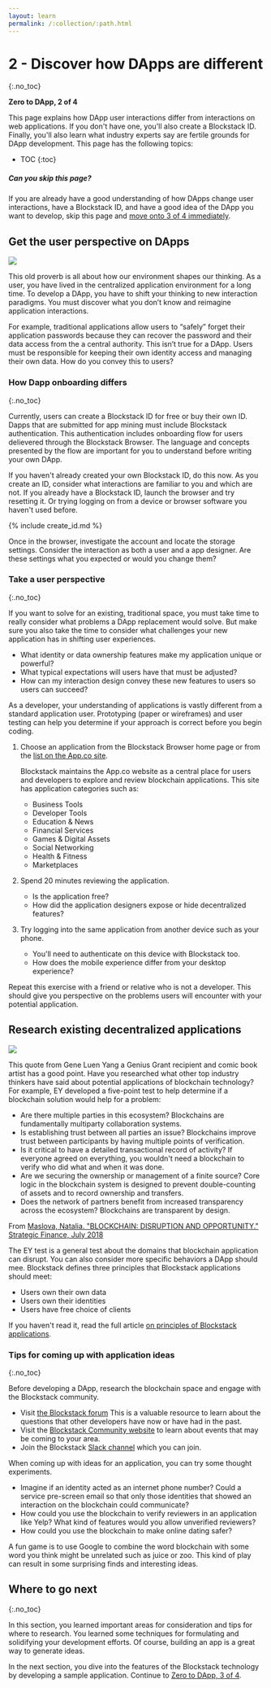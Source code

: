 ```yaml
---
layout: learn
permalink: /:collection/:path.html
---
```

# 2 - Discover how DApps are different
{:.no_toc}

**Zero to DApp, 2 of 4**

This page explains how DApp user interactions differ from interactions on web
applications. If you don't have one, you'll also create a Blockstack ID.
Finally, you'll also learn what industry experts say are fertile grounds for
DApp development. This page has the following topics:

* TOC
{:toc}

<div class="uk-card uk-card-default uk-card-body">
<h5>Can you skip this page?</h5>
<p>If you are already have a good understanding of how DApps change user
interactions, have a Blockstack ID, and have a good idea of the DApp you want to develop, skip
this page and <a href="zero_to_dapp_3.html">move onto 3 of 4 immediately</a>.
</p>
</div>

## Get the user perspective on DApps

![](https://d2mxuefqeaa7sj.cloudfront.net/s_65D38DE36A9E0559639DF0B6F5271AA88578C54592AF9D85F6A7C7F9A62C47D4_1537556532237_image.png)

This old proverb is all about how our environment shapes our thinking. As a
user, you have lived in the centralized application environment for a
long time. To develop a DApp, you have to shift your thinking to new
interaction paradigms. You must discover what you don’t know and reimagine
application interactions.

For example, traditional applications allow users to “safely” forget their
application passwords because they can recover the password and their data
access from the a central authority. This isn’t true for a DApp. Users must be
responsible for keeping their own identity access and managing their own data.
How do you convey this to users?

### How Dapp onboarding differs
{:.no_toc}

Currently, users can create a Blockstack ID for free or buy their own ID. Dapps
that are submitted for app mining must include Blockstack authentication. This
authentication includes onboarding flow for users delievered through the
Blockstack Browser. The language and concepts presented by the flow are
important for you to understand before writing your own DApp.

If you haven't already created your own Blockstack ID, do this now. As you
create an ID, consider what interactions are familiar to you and which are not.
If you already have a Blockstack ID, launch the browser and try resetting it. Or
trying logging on from a device or browser software you haven't used before.

{% include create_id.md %}

Once in the browser, investigate the account and locate the storage settings.
Consider the interaction as both a user and a app designer. Are these settings
what you expected or would you change them?

### Take a user perspective
{:.no_toc}

If you want to solve for an existing, traditional space, you must take time to
really consider what problems a DApp replacement would solve. But make sure you
also take the time to consider what challenges your new application has in
shifting user experiences.

- What identity or data ownership features make my application unique or powerful?
- What typical expectations will users have that must be adjusted?
- How can my interaction design convey these new features to users so users can succeed?

As a developer, your understanding of applications is vastly different from a
standard application user. Prototyping (paper or wireframes) and user testing
can help you determine if your approach is correct before you begin coding.

1. Choose an application from the Blockstack Browser home page or from the <a href="https://app.co/" target="\_blank">list on the App.co site</a>.

   Blockstack maintains the App.co website as a central place for users and
   developers to explore and review blockchain applications. This site has
   application categories such as:

    - Business Tools
    - Developer Tools
    - Education & News
    - Financial Services
    - Games & Digital Assets
    - Social Networking
    - Health & Fitness
    - Marketplaces

2. Spend 20 minutes reviewing the application.

   - Is the application free?
   - How did the application designers expose or hide decentralized features?

3. Try logging into the same application from another device such as your phone.

   - You'll need to authenticate on this device with Blockstack too.
   - How does the mobile experience differ from your desktop experience?

Repeat this exercise with a friend or relative who is not a developer. This
should give you perspective on the problems users will encounter with your
potential application.

## Research existing decentralized applications

![](https://d2mxuefqeaa7sj.cloudfront.net/s_65D38DE36A9E0559639DF0B6F5271AA88578C54592AF9D85F6A7C7F9A62C47D4_1537563661663_image.png)

This quote from Gene Luen Yang a Genius Grant recipient and comic book artist
has a good point. Have you researched what other top industry thinkers have said about
potential applications of blockchain technology? For example, EY developed a five-point
test to help determine if a blockchain solution would help for a problem:

<div class="uk-card uk-card-default uk-card-body">
<ul> <li>Are there multiple parties in this ecosystem?
  Blockchains are fundamentally multiparty collaboration systems.</li>
<li>Is establishing trust between all parties an issue?
  Blockchains improve trust between participants by having multiple points of verification.</li>
<li>Is it critical to have a detailed transactional record of activity?
  If everyone agreed on everything, you wouldn't need a blockchain to verify who did what and when it was done.</li>
<li>Are we securing the ownership or management of a finite source?
  Core logic in the blockchain system is designed to prevent double-counting of assets and to record ownership and transfers.</li>
<li>Does the network of partners benefit from increased transparency across the ecosystem? Blockchains are transparent by design.</li></ul>

<p>From <a href="http://go.galegroup.com/ps/i.do?p=AONE&u=plan_smcl&id=GALE|A547075763&v=2.1&it=r&sid=AONE&asid=f2f8ee00" target="\_blank">Maslova, Natalia. "BLOCKCHAIN: DISRUPTION AND OPPORTUNITY." Strategic Finance, July 2018</a></p>
</div>

The EY test is a general test about the domains that blockchain application can disrupt. You can also consider more specific behaviors a DApp should mee. Blockstack defines three principles that Blockstack applications should meet:

* Users own their own data
* Users own their identities
* Users have free choice of clients

If you haven't read it, read the full article <a href="http://127.0.0.1:4000/develop/dapp_principles.html" target="\_blank">on principles of Blockstack applications</a>.

### Tips for coming up with application ideas
{:.no_toc}

Before developing a DApp, research the blockchain space and engage with the Blockstack community.

* Visit <a href="https://forum.blockstack.org/" target="\_blank">the Blockstack forum</a>
  This is a valuable resource to learn about the questions that other developers have now or have had in the past.
* Visit the <a href="https://community.blockstack.org/" target="\_blank">Blockstack Community website</a> to learn about events that may be coming to your area.
* Join the Blockstack <a href="https://slofile.com/slack/blockstack" target="\_blank"> Slack channel</a> which you can join.

When coming up with ideas for an application, you can try some thought experiments.

- Imagine if an identity acted as an internet phone number? Could a service pre-screen email so that only those identities that showed an interaction on the blockchain could communicate?
- How could you use the blockchain to verify reviewers in an application like Yelp? What kind of features would you allow unverified reviewers?
- How could you use the blockchain to make online dating safer?

A fun game is to use Google to combine the word blockchain with some word you
think might be unrelated such as juice or zoo. This kind of play can result in
some surprising finds and interesting ideas.


## Where to go next
{:.no_toc}

In this section, you learned important areas for consideration and tips for
where to research. You learned some techniques for formulating and solidifying
your development efforts. Of course, building an app is a great way to generate
ideas.

In the next section, you dive into the features of the Blockstack technology by
developing a sample application. Continue to [Zero to DApp, 3 of 4](zero_to_dapp_3.html).

